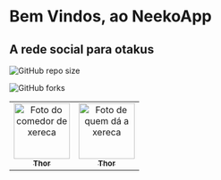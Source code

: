# Bem Vindos, ao NeekoApp
## A rede social para otakus

![GitHub repo size](https://github.com/Moonlight404/neko.studio?style=for-the-badge)

![GitHub forks](https://github.com/Moonlight404/neko.studio?style=for-the-badge)

<table>
  <tr>
    <td align="center">
      <a href="#">
        <img src="https://avatars.githubusercontent.com/u/95253278?v=4" width="100px;" alt="Foto do comedor de xereca"/><br>
        <sub>
          <b>Thor</b>
        </sub>
      </a>
    </td>
    <td align="center">
      <a href="#">
        <img src="https://avatars.githubusercontent.com/u/59587363?v=4" width="100px;" alt="Foto de quem dá a xereca"/><br>
        <sub>
          <b>Thor</b>
        </sub>
      </a>
    </td>
  </tr>
</table>
